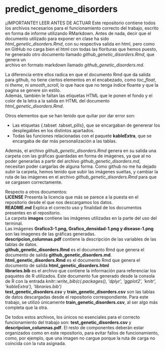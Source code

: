 # predict_genome_disorders
¡¡IMPORTANTE!! LEER ANTES DE ACTUAR
Este repositorio contiene todos los archivos necesarios para el funcionamiento correcto del trabajo, escrito en forma de informe utilizando RMarkdown.
Antes de nada, decir que el documento utilizado para exponer en clase ha sido *html_genetic_disorders.Rmd*, con su respectiva salida en html, pero como  
en GitHub no carga bien el html con todas las florituras que hemos puesto, he generado otro documento llamado *github_genetic_disorders.Rmd*, que genera un  
archivo en formato markdown llamado *github_genetic_disorders.md*.  

La diferencia entre ellos radica en que el documento Rmd que da salida para github, no tiene ciertos elementos en el encabezado, como *toc_float*, ni *theme*, ni *smooth_scroll*, lo que hace que no tenga índice floante y que la pagina se genere sin estilo.  
Además, también le faltan las etiquetas HTML que le ponen el fondo y el color de la letra a la salida en HTML del documento *html_genetic_disorders.Rmd*.  

Otros elementos que se han tenido que quitar por dar error son:
+ Las etiquetas {.tabset .tabset_pills}, que se encargaban de genererar los desplegables en los distintos apartados.  
+ Todas las funciones relacionadas con el paquete **kableExtra**, que se encargaba de dar más personalización a las tablas.  

Además, el archivo *github_genetic_disorders.Rmd* genera en su salida una carpeta con las gráficas guardadas en forma de imágenes, ya que al no poder generarlas a partir del archivo *github_genetic_disorders.md*, necesitan poder cargarlas de alguna forma. Como github no me ha dejado subir la carpeta, hemos tenido que subir las imágenes sueltas, y cambiar la ruta de las imágenes en el archivo *github_genetic_disorders.Rmd* para que se cargasen correctamente.

Respecto a otros documentos:  
**LICENSE** Presenta la licencia que más se parece a la puesta en el repositorio desde el que nos descargamos los datos.  
**README.md** Explica el correcto uso y finalidad de los documentos presentes en el repositorio.  
La carpeta **images** contiene las imágenes utilizadas en la parte del uso del terminal.  
Las imágenes **Grafico3-1.png, Grafico_densidad-1.png y disease-1.png** son las imagenes de las gráficas generadas.  
**descripcion_columnas.pdf** contiene la descripción de las variables de las tablas de datos.  
**github_genetic_disorders.Rmd** es el documento Rmd que genera el documento de salida **github_genetic_disorders.md**.  
**html_genetic_disorders.Rmd** es el documento Rmd que genera el documento de salida **html_genetic_disorders.html**  
**libraries.bib** es el archivo que contiene la información para referenciar los paquetes de R utilizados. Este documento fue generado desde la consola de R con la entrada *knitr::write_bib(c(.packages(), 'dplyr', 'ggplot2', 'knitr', 'kableExtra'), 'libraries.bib')*  
**test_genetic_disorders.csv** y **train_genetic_disorders.csv** son las tablas de datos descargadas desde el repositorio correspondiente. Para este trabajo, se utilizó únicamente **train_genetic_disorders.csv**, al ser algo más completa que la otra.

De todos estos archivos, los únicos no esenciales para el correcto funcionamiento del trabajo son:
**test_genetic_disorders.csv** y **descripcion_columnas.pdf**.
El resto de componentes deberán estar organizados como en este repositorio, para evitar fallos de funcionamiento, como, por ejemplo, que una imagen no cargue porque la ruta de carga no coincida con la ruta asignada.
